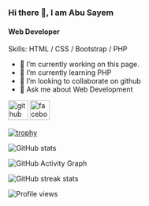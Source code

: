### Hi there 👋, I am Abu Sayem
#### Web Developer

Skills: HTML / CSS / Bootstrap / PHP

- 🔭 I’m currently working on this page. 
- 🌱 I’m currently learning PHP 
- 👯 I’m looking to collaborate on github 
- 💬 Ask me about Web Development 


[<img src='https://cdn.jsdelivr.net/npm/simple-icons@3.0.1/icons/github.svg' alt='github' height='40'>](https://github.com/abusayemakand)  [<img src='https://cdn.jsdelivr.net/npm/simple-icons@3.0.1/icons/facebook.svg' alt='facebook' height='40'>](https://www.facebook.com/abu.sayem.14019)  

[![trophy](https://github-profile-trophy.vercel.app/?username=abusayemakand)](https://github.com/ryo-ma/github-profile-trophy)

![GitHub stats](https://github-readme-stats.vercel.app/api?username=abusayemakand&show_icons=true)  

![GitHub Activity Graph](https://activity-graph.herokuapp.com/graph?username=abusayemakand)  

![GitHub streak stats](https://github-readme-streak-stats.herokuapp.com/?user=abusayemakand)  

![Profile views](https://gpvc.arturio.dev/abusayemakand)  
